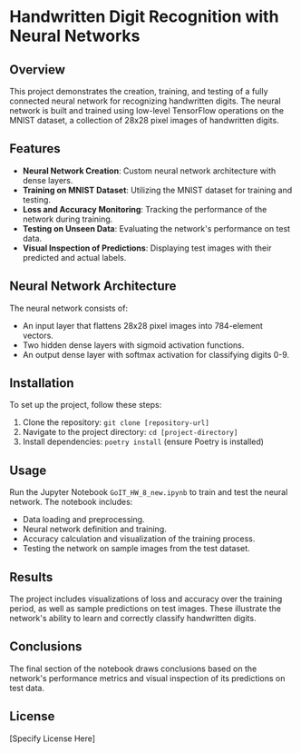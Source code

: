 # Handwritten Digit Recognition with Neural Networks

## Overview
This project demonstrates the creation, training, and testing of a fully connected neural network for recognizing handwritten digits. The neural network is built and trained using low-level TensorFlow operations on the MNIST dataset, a collection of 28x28 pixel images of handwritten digits.

## Features
- **Neural Network Creation**: Custom neural network architecture with dense layers.
- **Training on MNIST Dataset**: Utilizing the MNIST dataset for training and testing.
- **Loss and Accuracy Monitoring**: Tracking the performance of the network during training.
- **Testing on Unseen Data**: Evaluating the network's performance on test data.
- **Visual Inspection of Predictions**: Displaying test images with their predicted and actual labels.

## Neural Network Architecture
The neural network consists of:
- An input layer that flattens 28x28 pixel images into 784-element vectors.
- Two hidden dense layers with sigmoid activation functions.
- An output dense layer with softmax activation for classifying digits 0-9.

## Installation
To set up the project, follow these steps:
1. Clone the repository: `git clone [repository-url]`
2. Navigate to the project directory: `cd [project-directory]`
3. Install dependencies: `poetry install` (ensure Poetry is installed)

## Usage
Run the Jupyter Notebook `GoIT_HW_8_new.ipynb` to train and test the neural network. The notebook includes:
- Data loading and preprocessing.
- Neural network definition and training.
- Accuracy calculation and visualization of the training process.
- Testing the network on sample images from the test dataset.

## Results
The project includes visualizations of loss and accuracy over the training period, as well as sample predictions on test images. These illustrate the network's ability to learn and correctly classify handwritten digits.

## Conclusions
The final section of the notebook draws conclusions based on the network's performance metrics and visual inspection of its predictions on test data.

## License
[Specify License Here]
 
